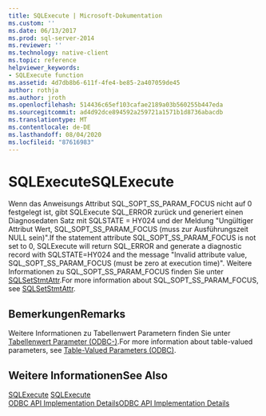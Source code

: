 ```yaml
---
title: SQLExecute | Microsoft-Dokumentation
ms.custom: ''
ms.date: 06/13/2017
ms.prod: sql-server-2014
ms.reviewer: ''
ms.technology: native-client
ms.topic: reference
helpviewer_keywords:
- SQLExecute function
ms.assetid: 4d7db8b6-611f-4fe4-be85-2a407059de45
author: rothja
ms.author: jroth
ms.openlocfilehash: 514436c65ef103cafae2189a03b560255b447eda
ms.sourcegitcommit: ad4d92dce894592a259721a1571b1d8736abacdb
ms.translationtype: MT
ms.contentlocale: de-DE
ms.lasthandoff: 08/04/2020
ms.locfileid: "87616983"
---
```

# <a name="sqlexecute"></a><span data-ttu-id="193c5-102">SQLExecute</span><span class="sxs-lookup"><span data-stu-id="193c5-102">SQLExecute</span></span>
  <span data-ttu-id="193c5-103">Wenn das Anweisungs Attribut SQL_SOPT_SS_PARAM_FOCUS nicht auf 0 festgelegt ist, gibt SQLExecute SQL_ERROR zurück und generiert einen Diagnosedaten Satz mit SQLSTATE = HY024 und der Meldung "Ungültiger Attribut Wert, SQL_SOPT_SS_PARAM_FOCUS (muss zur Ausführungszeit NULL sein)".</span><span class="sxs-lookup"><span data-stu-id="193c5-103">If the statement attribute SQL_SOPT_SS_PARAM_FOCUS is not set to 0, SQLExecute will return SQL_ERROR and generate a diagnostic record with SQLSTATE=HY024 and the message "Invalid attribute value, SQL_SOPT_SS_PARAM_FOCUS (must be zero at execution time)".</span></span> <span data-ttu-id="193c5-104">Weitere Informationen zu SQL_SOPT_SS_PARAM_FOCUS finden Sie unter [SQLSetStmtAttr](sqlsetstmtattr.md).</span><span class="sxs-lookup"><span data-stu-id="193c5-104">For more information about SQL_SOPT_SS_PARAM_FOCUS, see [SQLSetStmtAttr](sqlsetstmtattr.md).</span></span>  
  
## <a name="remarks"></a><span data-ttu-id="193c5-105">Bemerkungen</span><span class="sxs-lookup"><span data-stu-id="193c5-105">Remarks</span></span>  
 <span data-ttu-id="193c5-106">Weitere Informationen zu Tabellenwert Parametern finden Sie unter [Tabellenwert Parameter &#40;ODBC-&#41;](../native-client-odbc-table-valued-parameters/table-valued-parameters-odbc.md).</span><span class="sxs-lookup"><span data-stu-id="193c5-106">For more information about table-valued parameters, see [Table-Valued Parameters &#40;ODBC&#41;](../native-client-odbc-table-valued-parameters/table-valued-parameters-odbc.md).</span></span>  
  
## <a name="see-also"></a><span data-ttu-id="193c5-107">Weitere Informationen</span><span class="sxs-lookup"><span data-stu-id="193c5-107">See Also</span></span>  
 <span data-ttu-id="193c5-108">[SQLExecute](https://go.microsoft.com/fwlink/?LinkId=80708) </span><span class="sxs-lookup"><span data-stu-id="193c5-108">[SQLExecute](https://go.microsoft.com/fwlink/?LinkId=80708) </span></span>  
 [<span data-ttu-id="193c5-109">ODBC API Implementation Details</span><span class="sxs-lookup"><span data-stu-id="193c5-109">ODBC API Implementation Details</span></span>](odbc-api-implementation-details.md)  
  
  
